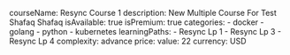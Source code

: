 courseName: Resync Course 1
description: New Multiple Course For Test Shafaq Shafaq
isAvailable: true
isPremium: true
categories: 
    - docker
    - golang
    - python
    - kubernetes
learningPaths: 
    - Resync Lp 1
    - Resync Lp 3
    - Resync Lp 4
complexity: advance
price: 
  value: 22
  currency: USD
